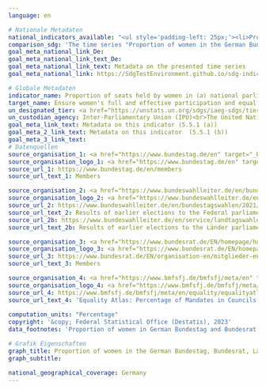 ```yaml
---
language: en    

# Nationale Metadaten    
national_indicators_available: "<ul style='padding-left: 25px;'><li>Proportion of women in the German Bundestag (lower chamber)</li> <li> Proportion of women in the Bundesrat (upper chamber)</li> <li> Proportion of women in Länder parliaments</li> <li> Proportion of women in councils of districts and district-free cities</li></ul>"    
comparison_sdg: 'The time series "Proportion of women in the German Bundestag (Lower chamber)" and "Proportion of women in the Bundesrat (Upper chamber)" are compliant with the global metadata. The time series "Proportion of women in Länder parliaments" is partly compliant with the global metadata. The time series "Proportion of women in councils of districts and district-free cities" provides additional information.'    
goal_meta_national_link_De: 
goal_meta_national_link_text_De: 
goal_meta_national_link_text: Metadata on the presented time series
goal_meta_national_link: https://SdgTestEnvironment.github.io/sdg-indicators/public/Meta/5.5.1.pdf    

# Globale Metadaten    
indicator_name: Proportion of seats held by women in (a) national parliaments and (b) local governments    
target_name: Ensure women's full and effective participation and equal opportunities for leadership at all levels of decision-making in political, economic and public life    
un_designated_tier: <a href="https://unstats.un.org/sdgs/iaeg-sdgs/tier-classification/" title="Click here for more information on the UN tier classification."  target="_blank" onclick="return confirm_alert(this);">Tier I</a>    
un_custodian_agency: Inter-Parliamentary Union (IPU)<br>The United Nations Entity for Gender Equality and the Empowerment of Women (UN Women)    
goal_meta_link_text: Metadata on this indicator (5.5.1 (a))    
goal_meta_2_link_text: Metadata on this indicator  (5.5.1 (b))    
goal_meta_3_link_text:         
# Datenquellen
source_organisation_1: <a href="https://www.bundestag.de/en" target="_blank" onclick="return confirm_alert(this);"> German Bundestag (Lower chamber) </a>
source_organisation_logo_1: <a href="https://www.bundestag.de/en" target="_blank" onclick="return confirm_alert(this);"><img src="https://g205sdgs.github.io/sdg-indicators/public/OrgImgEn/bt.png" alt="Logo bt" style="height:60px; width:148px"/></a>
source_url_1: https://www.bundestag.de/en/members
source_url_text_1: Members

source_organisation_2: <a href="https://www.bundeswahlleiter.de/en/bundeswahlleiter.html" target="_blank" onclick="return confirm_alert(this);"> The Federal Returning Officer </a>
source_organisation_logo_2: <a href="https://www.bundeswahlleiter.de/en/bundeswahlleiter.html" target="_blank" onclick="return confirm_alert(this);"><img src="https://g205sdgs.github.io/sdg-indicators/public/OrgImgEn/bundeswahlleiter.png" alt="Logo bundeswahlleiter" style="height:60px; width:148px"/></a>
source_url_2: https://www.bundeswahlleiter.de/en/bundestagswahlen/2021/publikationen.html
source_url_text_2: Results of earlier elections to the Federal parliaments (only available in German)
source_url_2b: https://www.bundeswahlleiter.de/en/service/landtagswahlen.html
source_url_text_2b: Results of earlier elections to the Länder parliaments (only available in German)

source_organisation_3: <a href="https://www.bundesrat.de/EN/homepage/homepage-node.html" target="_blank" onclick="return confirm_alert(this);"> Bundesrat </a>
source_organisation_logo_3: <a href="https://www.bundesrat.de/EN/homepage/homepage-node.html" target="_blank" onclick="return confirm_alert(this);"><img src="https://g205sdgs.github.io/sdg-indicators/public/OrgImgEn/brat.png" alt="Logo brat" style="height:60px; width:148px"/></a>
source_url_3: https://www.bundesrat.de/EN/organisation-en/mitglieder-en/mitglieder-en-node.html
source_url_text_3: Members

source_organisation_4: <a href="https://www.bmfsfj.de/bmfsfj/meta/en" target="_blank" onclick="return confirm_alert(this);"> Federal Ministry for Family Affairs, Senior Citizens, Women and Youth </a>
source_organisation_logo_4: <a href="https://www.bmfsfj.de/bmfsfj/meta/en" target="_blank" onclick="return confirm_alert(this);"><img src="https://g205sdgs.github.io/sdg-indicators/public/OrgImgEn/bmfsfj.png" alt="Logo bmfsfj" style="height:60px; width:148px"/></a>
source_url_4: https://www.bmfsfj.de/bmfsfj/meta/en/equality/equalityatlas?view?indikator=Mandates-Administrative-District
source_url_text_4: 'Equality Atlas: Percentage of Mandates in Councils of Districts and District-Free Cities Held by Women'
    
computation_units: "Percentage"    
copyright: '&copy; Federal Statistical Office (Destatis), 2023'    
data_footnotes: 'Proportion of women in German Bundestag and Bundesrat: Reference date January 1st<br>• Proportion of women in Länder parliaments: Election result<br>• Proportion of women in councils of districts and district-free cities:  Election result, 2019 to 2021 without Schleswig-Holstein.'    

# Grafik Eigenschaften    
graph_title: Proportion of women in the German Bundestag, Bundesrat, Länder parliaments and local governments
graph_subtitle:     

national_geographical_coverage: Germany    
---
```


<span></span>